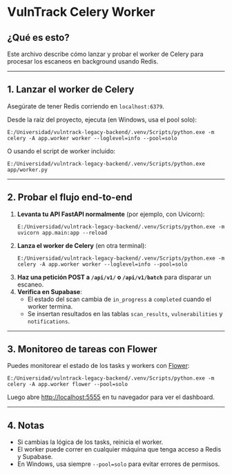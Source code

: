 # VulnTrack Celery Worker

## ¿Qué es esto?
Este archivo describe cómo lanzar y probar el worker de Celery para procesar los escaneos en background usando Redis.

---

## 1. Lanzar el worker de Celery

Asegúrate de tener Redis corriendo en `localhost:6379`.

Desde la raíz del proyecto, ejecuta (en Windows, usa el pool solo):

```
E:/Universidad/vulntrack-legacy-backend/.venv/Scripts/python.exe -m celery -A app.worker worker --loglevel=info --pool=solo
```

O usando el script de worker incluido:

```
E:/Universidad/vulntrack-legacy-backend/.venv/Scripts/python.exe app/worker.py
```

---

## 2. Probar el flujo end-to-end

1. **Levanta tu API FastAPI normalmente** (por ejemplo, con Uvicorn):
   ```
   E:/Universidad/vulntrack-legacy-backend/.venv/Scripts/python.exe -m uvicorn app.main:app --reload
   ```
2. **Lanza el worker de Celery** (en otra terminal):
   ```
   E:/Universidad/vulntrack-legacy-backend/.venv/Scripts/python.exe -m celery -A app.worker worker --loglevel=info --pool=solo
   ```
3. **Haz una petición POST a `/api/v1/` o `/api/v1/batch`** para disparar un escaneo.
4. **Verifica en Supabase**:
   - El estado del scan cambia de `in_progress` a `completed` cuando el worker termina.
   - Se insertan resultados en las tablas `scan_results`, `vulnerabilities` y `notifications`.

---

## 3. Monitoreo de tareas con Flower

Puedes monitorear el estado de los tasks y workers con [Flower](https://flower.readthedocs.io/):

```
E:/Universidad/vulntrack-legacy-backend/.venv/Scripts/python.exe -m celery -A app.worker flower --pool=solo
```

Luego abre [http://localhost:5555](http://localhost:5555) en tu navegador para ver el dashboard.

---

## 4. Notas
- Si cambias la lógica de los tasks, reinicia el worker.
- El worker puede correr en cualquier máquina que tenga acceso a Redis y Supabase.
- En Windows, usa siempre `--pool=solo` para evitar errores de permisos.
